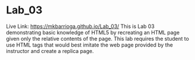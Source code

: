 # Lab_03
Live Link: https://mkbarrioga.github.io/Lab_03/
This is Lab 03 demonstrating basic knowledge of HTML5 by recreating an HTML page given only the relative contents of the page. This lab requires the student to use HTML tags that would best imitate the web page provided by the instructor and create a replica page.
